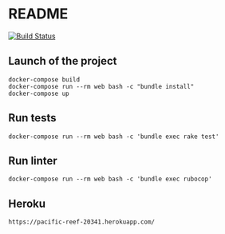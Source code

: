 # README

[![Build Status](https://img.shields.io/endpoint.svg?url=https%3A%2F%2Factions-badge.atrox.dev%2FHolyHol%2Fexpenses_tracking%2Fbadge%3Fref%3Dmain&style=for-the-badge)](https://actions-badge.atrox.dev/HolyHol/expenses_tracking/goto?ref=main)

## Launch of the project

```
docker-compose build
docker-compose run --rm web bash -c "bundle install"
docker-compose up 

```

## Run tests

```
docker-compose run --rm web bash -c 'bundle exec rake test'
```

## Run linter

```
docker-compose run --rm web bash -c 'bundle exec rubocop'
```

## Heroku

```
https://pacific-reef-20341.herokuapp.com/
```
